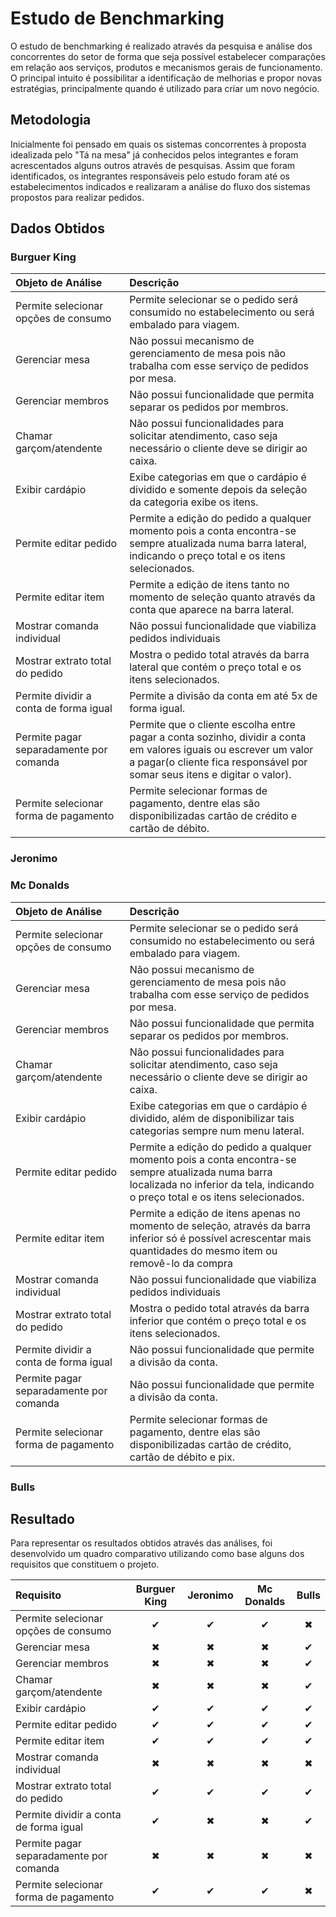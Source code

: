 # Estudo de Benchmarking
O estudo de benchmarking é realizado através da pesquisa e análise dos concorrentes do setor de forma que seja possível estabelecer comparações em relação aos serviços, produtos e mecanismos gerais de funcionamento. O principal intuito é possibilitar a identificação de melhorias e propor novas estratégias, principalmente quando é utilizado para criar um novo negócio. 

## Metodologia
Inicialmente foi pensado em quais os sistemas concorrentes à proposta idealizada pelo "Tá na mesa" já conhecidos pelos integrantes e foram acrescentados alguns outros através de pesquisas. Assim que foram identificados, os integrantes responsáveis pelo estudo foram até os estabelecimentos indicados e realizaram a análise do fluxo dos sistemas propostos para realizar pedidos. 

## Dados Obtidos
### Burguer King

| Objeto de Análise |  Descrição |
| :---------------- | :--------- |
| Permite selecionar opções de consumo | Permite selecionar se o pedido será consumido no estabelecimento ou será embalado para viagem. |
| Gerenciar mesa | Não possui mecanismo de gerenciamento de mesa pois não trabalha com esse serviço de pedidos por mesa. |
| Gerenciar membros | Não possui funcionalidade que permita separar os pedidos por membros. |
| Chamar garçom/atendente | Não possui funcionalidades para solicitar atendimento, caso seja necessário o cliente deve se dirigir ao caixa. |
| Exibir cardápio | Exibe categorias em que o cardápio é dividido e somente depois da seleção da categoria exibe os itens. |
| Permite editar pedido | Permite a edição do pedido a qualquer momento pois a conta encontra-se sempre atualizada numa barra lateral, indicando o preço total e os itens selecionados. |
| Permite editar item | Permite a edição de itens tanto no momento de seleção quanto através da conta que aparece na barra lateral. |
| Mostrar comanda individual| Não possui funcionalidade que viabiliza pedidos individuais |
| Mostrar extrato total do pedido| Mostra o pedido total através da barra lateral que contém o preço total e os itens selecionados. |
| Permite dividir a conta de forma igual | Permite a divisão da conta em até 5x de forma igual. |
| Permite pagar separadamente por comanda | Permite que o cliente escolha entre pagar a conta sozinho, dividir a conta em valores iguais ou escrever um valor a pagar(o cliente fica responsável por somar seus itens e digitar o valor). |
| Permite selecionar forma de pagamento | Permite selecionar formas de pagamento, dentre elas são disponibilizadas cartão de crédito e cartão de débito. |

### Jeronimo

### Mc Donalds

| Objeto de Análise |  Descrição |
| :---------------- | :--------- |
| Permite selecionar opções de consumo | Permite selecionar se o pedido será consumido no estabelecimento ou será embalado para viagem. |
| Gerenciar mesa | Não possui mecanismo de gerenciamento de mesa pois não trabalha com esse serviço de pedidos por mesa. |
| Gerenciar membros | Não possui funcionalidade que permita separar os pedidos por membros. |
| Chamar garçom/atendente | Não possui funcionalidades para solicitar atendimento, caso seja necessário o cliente deve se dirigir ao caixa. |
| Exibir cardápio | Exibe categorias em que o cardápio é dividido, além de disponibilizar tais categorias sempre num menu lateral. |
| Permite editar pedido | Permite a edição do pedido a qualquer momento pois a conta encontra-se sempre atualizada numa barra localizada no inferior da tela, indicando o preço total e os itens selecionados. |
| Permite editar item | Permite a edição de itens apenas no momento de seleção, através da barra inferior só é possível acrescentar mais quantidades do mesmo item ou removê-lo da compra |
| Mostrar comanda individual| Não possui funcionalidade que viabiliza pedidos individuais |
| Mostrar extrato total do pedido| Mostra o pedido total através da barra inferior que contém o preço total e os itens selecionados. |
| Permite dividir a conta de forma igual | Não possui funcionalidade que permite a divisão da conta. |
| Permite pagar separadamente por comanda |  Não possui funcionalidade que permite a divisão da conta. |
| Permite selecionar forma de pagamento | Permite selecionar formas de pagamento, dentre elas são disponibilizadas cartão de crédito, cartão de débito e pix. |


### Bulls


## Resultado
Para representar os resultados obtidos através das análises, foi desenvolvido um quadro comparativo utilizando como base alguns dos requisitos que constituem o projeto.

|Requisito| Burguer King | Jeronimo | Mc Donalds | Bulls |
| :------ | :----------: | :------: | :--------: | :---: |
| Permite selecionar opções de consumo | ✔ | ✔ | ✔ | ✖ |
| Gerenciar mesa | ✖ | ✖ | ✖ | ✔ |
| Gerenciar membros | ✖ | ✖ | ✖ | ✔ |
| Chamar garçom/atendente | ✖ | ✖ | ✖ | ✔ |
| Exibir cardápio | ✔ | ✔ | ✔ | ✔ |
| Permite editar pedido | ✔ | ✔ | ✔ | ✔ |
| Permite editar item | ✔ | ✔ | ✔ | ✔ |
| Mostrar comanda individual| ✖ | ✖ | ✖ | ✖ |
| Mostrar extrato total do pedido| ✔ | ✔ | ✔ | ✔ |
| Permite dividir a conta de forma igual | ✔ | ✖ | ✖ | ✔ |
| Permite pagar separadamente por comanda | ✖ | ✖ | ✖ | ✖ |
| Permite selecionar forma de pagamento | ✔ | ✔ | ✔ | ✖ |